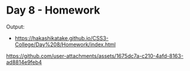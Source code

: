 # Day 8 - Homework

Output:

- https://hakashikatake.github.io/CSS3-College/Day%208/Homework/index.html


https://github.com/user-attachments/assets/1675dc7a-c210-4afd-8163-ad8814e9feb4

